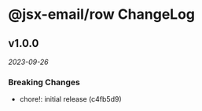 # @jsx-email/row ChangeLog

## v1.0.0

_2023-09-26_

### Breaking Changes

- chore!: initial release (c4fb5d9)